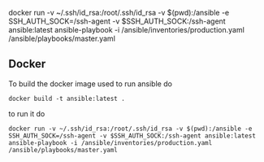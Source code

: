 

docker run -v ~/.ssh/id_rsa:/root/.ssh/id_rsa -v $(pwd):/ansible -e SSH_AUTH_SOCK=/ssh-agent -v $SSH_AUTH_SOCK:/ssh-agent ansible:latest ansible-playbook -i /ansible/inventories/production.yaml /ansible/playbooks/master.yaml

## Docker
To build the docker image used to run ansible do 
```shell
docker build -t ansible:latest .
```

to run it do

```shell
docker run -v ~/.ssh/id_rsa:/root/.ssh/id_rsa -v $(pwd):/ansible -e SSH_AUTH_SOCK=/ssh-agent -v $SSH_AUTH_SOCK:/ssh-agent ansible:latest ansible-playbook -i /ansible/inventories/production.yaml /ansible/playbooks/master.yaml
```

